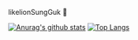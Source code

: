likelionSungGuk 👋

[![Anurag's github stats](https://github-readme-stats.vercel.app/api?username=likelionSungGuk&show_icons=true&theme=dracula)](https://github.com/anuraghazra/github-readme-stats)
[![Top Langs](https://github-readme-stats.vercel.app/api/top-langs/?username=likelionSungGuk&show_icons=true&theme=dracula)](https://github.com/anuraghazra/github-readme-stats)


<!--
**likelionSungGuk/likelionSungGuk** is a ✨ _special_ ✨ repository because its `README.md` (this file) appears on your GitHub profile.

Here are some ideas to get you started:

- 🔭 I’m currently working on ...
- 🌱 I’m currently learning ...
- 👯 I’m looking to collaborate on ...
- 🤔 I’m looking for help with ...
- 💬 Ask me about ...
- 📫 How to reach me: ...
- 😄 Pronouns: ...
- ⚡ Fun fact: ...
-->
